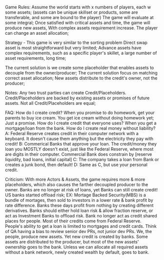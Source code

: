 Game Rules:
Assume the world starts with x numbers of players, each w some assets; (assets can be unique skillset or products, some are transferable, and some are bound to the player)
The game will evaluate at some integral; Once satisfied with critical assets and time, the game will produce new assets, With complex assets requirement increase. The player can change an asset allocation; 

Strategy - This game is very similar to the sorting problem
Direct swap asset is most straightforward but very limited;
Advance assets have complex requirements, such as a specific player's skillet, a large number of asset requirements, long time;

The current solution is we create some placeholder that enables assets to decouple from the owner/producer;
The current solution focus on matching correct asset allocation; 
New assets distribute to the credit's owner, not the producer;


Notes:
Any two trust parties can create Credit/Placeholders.
Credit/Placeholders are backed by existing assets or promises of future assets.
Not all Credit/Placeholders are equal;

FAQ:
How do I create credit? When you promise to do homework, get your parents to buy ice cream. You get ice cream without doing homework yet; Just a promise.
How do I create credit that everyone uses? When you get a mortgage/loan from the bank.
How do I create real money without liability? 
A: Federal Reserve creates credit in their computer network with a keyboard. It doesn't cause them anything but the electricity they pay with credit!
B: Commerical Banks that approve your loan. The credit/money they loan you MOSTLY doesn't exist, just like the Federal Reserve, where most are digits in their computer. Commercial Bank does constrain by [reserve liquidity, bad loans, initial capital]
C: The company takes a loan from Bank or creates a junk bond, then default!
D: Same as C, but use your personal credit.

Criticism:
With more Actors & Assets, the game requires more & more placeholders, which also causes the farther decoupled producer to the owner.
Banks are no longer at risk of loans, yet Banks can still create credit! US banks started offload risk; EX: Mortage Backed Security(MBS) is a bundle of mortages, then sold to investors in a lower rate & bank profit by rate difference.
Banks these days profit from nothing by creating different derivatives. Banks should either hold loan risk & allow fraction reserve, or act as Investment Banks to offload risk.
Bank no longer act as credit shared places for people. Most of their credits come from Federal Reserve. People's ability to get a loan is limited to mortgages and credit cards. Think of QA having a bias to review senior dev PRs, not junior dev PRs.
We, the people, produce new assets. Yet new credit is created by banks. Some assets are distributed to the producer, but most of the new assets' ownership goes to the bank. Unless we can allocate all required assets without a bank network, newly created wealth by default, goes to bank.